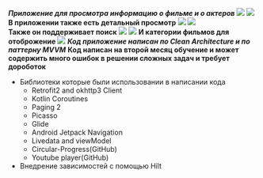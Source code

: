 ***Приложение для просмотра информацию о фильме и о актеров***
![](https://firebasestorage.googleapis.com/v0/b/fruit-market-e5149.appspot.com/o/App.png?alt=media&token=67ed26e2-299c-4182-b11d-bf94638fe529)
![](https://firebasestorage.googleapis.com/v0/b/fruit-market-e5149.appspot.com/o/Person.png?alt=media&token=6fccc10f-2ed7-418f-b556-2ecf4330ead2)
**В приложении также есть детальный просмотр**
![](https://firebasestorage.googleapis.com/v0/b/fruit-market-e5149.appspot.com/o/details_person.png?alt=media&token=ce033f21-591c-4701-96aa-2f32f6db5fac)
![](https://firebasestorage.googleapis.com/v0/b/fruit-market-e5149.appspot.com/o/details_movie.png?alt=media&token=67fbd221-8b6a-428c-9200-163621b178f3)      
**Также он поддерживает поиск**
![](https://firebasestorage.googleapis.com/v0/b/fruit-market-e5149.appspot.com/o/search_person.png?alt=media&token=2772dc12-39ac-4cec-aa7f-15bc2b9874c5)
![](https://firebasestorage.googleapis.com/v0/b/fruit-market-e5149.appspot.com/o/search_movie.png?alt=media&token=deb1726a-51f9-4508-bc74-8f972ce9c4f9)
**И категории фильмов для отоброжение**
![](https://firebasestorage.googleapis.com/v0/b/fruit-market-e5149.appspot.com/o/movie_category.png?alt=media&token=1abb4d97-087a-405b-90ce-8bdc3e0352ad)
***Код приложение написан по Clean Architecture и по паттерну MVVM***
**Код написан на второй месяц обучение и может содержить много ошибок в решении сложных задач и требует дороботок**
+ Библиотеки которые были использовании в написании кода
	+ Retrofit2 and okhttp3 Client
	+ Kotlin Coroutines
	+ Paging 2
	+ Picasso
	+ Glide
	+ Android Jetpack Navigation
	+ Livedata and viewModel
	+ Circular-Progress(GitHub)
	+ Youtube player(GitHub) 
+ Внедрение зависимостей с помощью Hilt


